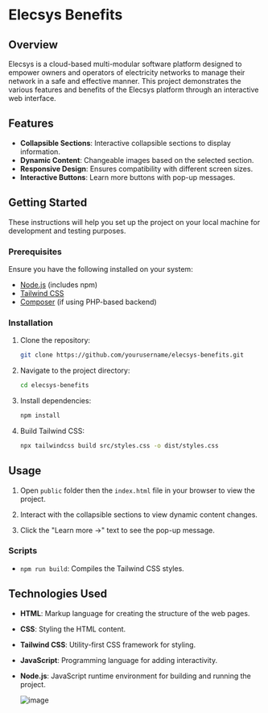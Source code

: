 # Elecsys Benefits

## Overview

Elecsys is a cloud-based multi-modular software platform designed to empower owners and operators of electricity networks to manage their network in a safe and effective manner. This project demonstrates the various features and benefits of the Elecsys platform through an interactive web interface.


## Features

- **Collapsible Sections**: Interactive collapsible sections to display information.
- **Dynamic Content**: Changeable images based on the selected section.
- **Responsive Design**: Ensures compatibility with different screen sizes.
- **Interactive Buttons**: Learn more buttons with pop-up messages.

## Getting Started

These instructions will help you set up the project on your local machine for development and testing purposes.

### Prerequisites

Ensure you have the following installed on your system:

- [Node.js](https://nodejs.org/en/) (includes npm)
- [Tailwind CSS](https://tailwindcss.com/)
- [Composer](https://getcomposer.org/) (if using PHP-based backend)

### Installation

1. Clone the repository:

    ```bash
    git clone https://github.com/yourusername/elecsys-benefits.git
    ```

2. Navigate to the project directory:

    ```bash
    cd elecsys-benefits
    ```

3. Install dependencies:

    ```bash
    npm install
    ```

4. Build Tailwind CSS:

    ```bash
    npx tailwindcss build src/styles.css -o dist/styles.css
    ```

## Usage

1. Open `public` folder then the `index.html` file in your browser to view the project.

2. Interact with the collapsible sections to view dynamic content changes.

3. Click the "Learn more ->" text to see the pop-up message.

### Scripts

- `npm run build`: Compiles the Tailwind CSS styles.

## Technologies Used

- **HTML**: Markup language for creating the structure of the web pages.
- **CSS**: Styling the HTML content.
- **Tailwind CSS**: Utility-first CSS framework for styling.
- **JavaScript**: Programming language for adding interactivity.
- **Node.js**: JavaScript runtime environment for building and running the project.

  ![image](https://github.com/Karolis-Zak/Mission10/assets/114151300/0f4f51ee-c9d8-4410-9c83-01b1bea6cd0b)
